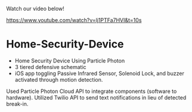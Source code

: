 Watch our video below!

https://www.youtube.com/watch?v=lj1PTFa7HVI&t=10s

# Home-Security-Device
- Home Security Device Using Particle Photon
- 3 tiered defensive schematic
- iOS app toggling Passive Infrared Sensor, Solenoid Lock, and buzzer activated through motion detection.

Used Particle Photon Cloud API to integrate components (software to hardware).
Utilized Twilio API to send text notifications in lieu of detected break-in.

